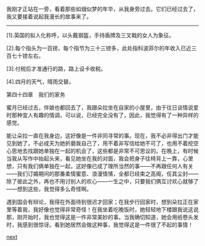 
我刚才正站在一旁，看着那些如烟似梦的年华，从我身旁过去。它们已经过去了，我又要接着说起我漫长的故事来了。

* * *

[1].英国的拟人化称呼，以头戴钢盔，手持盾牌及三叉戟的女人为象征。

[2].每个指头为一百镑，每个指节为三十三镑多，此处指科波菲尔的年收入已近三百七十镑左右。

[3].付税后才准通行的路，路上设卡收税。

[4].四月的天气，晴雨交替。

第四十四章　我们的家务

蜜月已经过去，伴娘也都回去了，我跟朵拉坐在自家的小屋里，由于往日谈情说爱时那种宜人有趣的情调，可以说，已经完全没有了，因此，我觉得有了一种异样的感觉。

能让朵拉一直在我身边，这好像是一件非同寻常的事。现在，我不必非得出门才能见到她了，不必成天为她折磨我自己了，用不着非写信给她不可了，也用不着挖空心思地去找跟她单独在一起的机会了，这些都是非常不可思议的。在晚上，有时候当我从写作中抬起头来，看见她坐在我的对面，我会把身子往椅背上一靠，心里想，只有我们俩单独在一起，这好像已成了理所当然的事——不再跟任何人有关——我们订婚期间的那番柔情蜜意、浪漫情愫，全都已经束之高阁，任其尘封——除了彼此之外，再也不用讨别人的欢心——一生之中，只要我们俩互讨欢心就够了——想到这些，我觉得多么奇怪啊。

遇到国会有辩论，我得在外面待到很迟才回家；在我步行回家时，想到朵拉正在家里等着我，我好像也觉得非常奇怪！在我坐着吃晚饭时，她轻轻地下楼跟我说这说那，刚开始时，我也觉得这是一件非常美妙的事。当我确切知道，她会用纸卷头发时，我感到很惊讶。看到她居然会做这种事，我觉得这是一件很了不起的事情！

[next](page559)